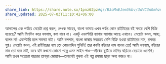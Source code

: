 ```yaml
---
share_link: https://share.note.sx/1pnz62pz#qs/B3oMnEJem5kbv/3dVC3n0mhzmYMfJA+u41/MoAxA
share_updated: 2025-07-03T11:10:42+06:00
---
```

আলাপের এক পর্যায়ে মেয়েটা প্রশ্ন করল, লেখক সাহেব, বাংলা ভাষায় এখন পর্যন্ত কোন রাইটারের বই সবচে বেশি বিক্রি হয়েছে?
আমি মিনমিন করে বললাম, বলা যাবে না। একটু এডাল্টারি ব্যাপার স্যাপার আছে এখানে।
মেয়েটা বলল, আহা, বলেন না! এডাল্টারি হলে সমস্যা নাই।
আমি বললাম, বাংলা ভাষায় সবচেয়ে বেশি বিক্রি হওয়া রাইটারের নাম, রসময় গুপ্ত। 
মেয়েটা বলল, এই রাইটারের নাম তো কোনোদিন শুনিনি! তার কয়টা বইয়ের নাম বলেন তো!
আমি বললাম, বইয়ের নাম তো মনে নাই, তবে যদি কখনো কোনো গল্পে এমন লাইন পাও—গ্রীষ্মের ছুটিতে মাসির বাড়িতে বেড়াতে এসেছি। আমি তখন সতেরো বছরের তাগড়া জোয়ান—তাহলেই বুঝবা এই গল্প রসময় ছাড়া অন্য কারও না।